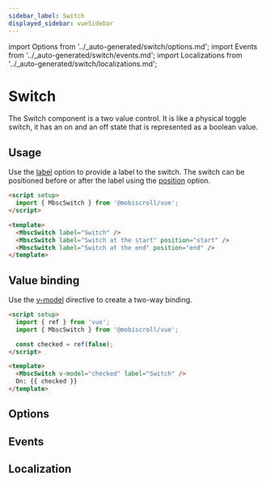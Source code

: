 ```yaml
---
sidebar_label: Switch
displayed_sidebar: vueSidebar
---
```


import Options from '../\_auto-generated/switch/options.md';
import Events from '../\_auto-generated/switch/events.md';
import Localizations from '../\_auto-generated/switch/localizations.md';

# Switch

The Switch component is a two value control. It is like a physical toggle switch, it has an on and an off state that is represented as a boolean value.

## Usage

Use the [label](#opt-label) option to provide a label to the switch.
The switch can be positioned before or after the label using the [position](#opt-position) option.

```html
<script setup>
  import { MbscSwitch } from '@mobiscroll/vue';
</script>

<template>
  <MbscSwitch label="Switch" />
  <MbscSwitch label="Switch at the start" position="start" />
  <MbscSwitch label="Switch at the end" position="end" />
</template>
```

## Value binding

Use the [v-model](https://vuejs.org/api/built-in-directives.html#v-model) directive to create a two-way binding.

```html
<script setup>
  import { ref } from 'vue';
  import { MbscSwitch } from '@mobiscroll/vue';

  const checked = ref(false);
</script>

<template>
  <MbscSwitch v-model="checked" label="Switch" />
  On: {{ checked }}
</template>
```

<div className="option-list">

## Options

<Options />

## Events

<Events />

## Localization

<Localizations />

</div>
